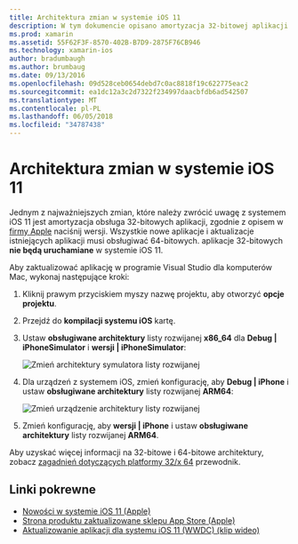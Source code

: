 ```yaml
---
title: Architektura zmian w systemie iOS 11
description: W tym dokumencie opisano amortyzacja 32-bitowej aplikacji w systemie iOS 11. Zawarto informacje, jak aktualizować aplikacje do docelowej architektury 64-bitowych.
ms.prod: xamarin
ms.assetid: 55F62F3F-8570-402B-B7D9-2875F76CB946
ms.technology: xamarin-ios
author: bradumbaugh
ms.author: brumbaug
ms.date: 09/13/2016
ms.openlocfilehash: 09d528ceb0654debd7c0ac8818f19c622775eac2
ms.sourcegitcommit: ea1dc12a3c2d7322f234997daacbfdb6ad542507
ms.translationtype: MT
ms.contentlocale: pl-PL
ms.lasthandoff: 06/05/2018
ms.locfileid: "34787438"
---
```

# <a name="architecture-changes-in-ios-11"></a>Architektura zmian w systemie iOS 11

Jednym z najważniejszych zmian, które należy zwrócić uwagę z systemem iOS 11 jest amortyzacja obsługa 32-bitowych aplikacji, zgodnie z opisem w [firmy Apple](https://developer.apple.com/news/?id=06282017b) naciśnij wersji. Wszystkie nowe aplikacje i aktualizacje istniejących aplikacji musi obsługiwać 64-bitowych. aplikacje 32-bitowych **nie będą uruchamiane** w systemie iOS 11.

Aby zaktualizować aplikację w programie Visual Studio dla komputerów Mac, wykonaj następujące kroki:

1. Kliknij prawym przyciskiem myszy nazwę projektu, aby otworzyć **opcje projektu**.
2. Przejdź do **kompilacji systemu iOS** kartę.
3. Ustaw **obsługiwane architektury** listy rozwijanej **x86_64** dla **Debug | iPhoneSimulator** i **wersji | iPhoneSimulator**:

    ![Zmień architektury symulatora listy rozwijanej](architecture-changes-images/image1.png)

4. Dla urządzeń z systemem iOS, zmień konfigurację, aby **Debug | iPhone** i ustaw **obsługiwane architektury** listy rozwijanej **ARM64**:

    ![Zmień urządzenie architektury listy rozwijanej](architecture-changes-images/image2.png)

5. Zmień konfigurację, aby **wersji | iPhone** i ustaw **obsługiwane architektury** listy rozwijanej **ARM64**.

Aby uzyskać więcej informacji na 32-bitowe i 64-bitowe architektury, zobacz [zagadnień dotyczących platformy 32/x 64](~/cross-platform/macios/32-and-64/index.md#ios) przewodnik.

## <a name="related-links"></a>Linki pokrewne

- [Nowości w systemie iOS 11 (Apple)](https://developer.apple.com/ios/)
- [Strona produktu zaktualizowane sklepu App Store (Apple)](https://developer.apple.com/app-store/product-page/)
- [Aktualizowanie aplikacji dla systemu iOS 11 (WWDC) (klip wideo)](https://developer.apple.com/videos/play/wwdc2017/204/)
